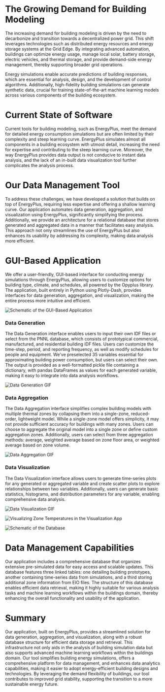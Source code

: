 # The Growing Demand for Building Modeling

The increasing demand for building modeling is driven by the need to decarbonize and transition towards a decentralized power grid. This shift leverages technologies such as distributed energy resources and energy storage systems at the Grid Edge. By integrating advanced automation, buildings can optimize energy usage, manage local solar, battery storage, electric vehicles, and thermal storage, and provide demand-side energy management, thereby supporting broader grid operations.

Energy simulations enable accurate predictions of building responses, which are essential for analysis, design, and the development of control algorithms. Additionally, high-fidelity building simulations can generate synthetic data, crucial for training state-of-the-art machine learning models across various components of the building ecosystem.

# Current State of Software

Current tools for building modeling, such as EnergyPlus, meet the demand for detailed energy consumption simulations but are often limited by their complexity and steep learning curve. EnergyPlus simulates almost all components in a building ecosystem with utmost detail, increasing the need for expertise and contributing to the steep learning curve. Moreover, the way EnergyPlus provides data output is not conducive to instant data analysis, and the lack of an in-built data visualization tool further complicates the analysis process.

# Our Data Management Tool

To address these challenges, we have developed a solution that builds on top of EnergyPlus, requiring less expertise and offering a shallow learning curve. Our application automates data generation, aggregation, and visualization using EnergyPlus, significantly simplifying the process. Additionally, we provide an architecture for a relational database that stores generated and aggregated data in a manner that facilitates easy analysis. This approach not only streamlines the use of EnergyPlus but also enhances its usability by addressing its complexity, making data analysis more efficient.

# GUI-Based Application

We offer a user-friendly, GUI-based interface for conducting energy simulations through EnergyPlus, allowing users to customize options for building type, climate, and schedules, all powered by the Opyplus library. The application, built entirely in Python using Plotly-Dash, provides interfaces for data generation, aggregation, and visualization, making the entire process more intuitive and efficient.

![Schematic of the GUI-Based Application](assets/gui_schematic.png "Fig 1: Schematic of the GUI-Based Application")


### Data Generation

The Data Generation interface enables users to input their own IDF files or select from the PNNL database, which consists of prototypical commercial, manufactured, and residential building IDF files. Users can customize the time-step, period, and reporting frequency, as well as modify schedules for people and equipment. We've preselected 35 variables essential for approximating building power consumption, but users can select their own. The output is provided as a well-formatted pickle file containing a dictionary, with pandas DataFrames as values for each generated variable, making it easy to integrate into data analysis workflows.

![Data Generation GIF](assets/data_generation.gif "Data Generation App")


### Data Aggregation

The Data Aggregation interface simplifies complex building models with multiple thermal zones by collapsing them into a single-zone, reduced-order, lightweight model. While a single-zone model offers simplicity, it may not provide sufficient accuracy for buildings with many zones. Users can choose to aggregate the original model into a single zone or define custom aggregation zones. Additionally, users can select from three aggregation methods: average, weighted average based on zone floor area, or weighted average based on zone volume.

![Data Aggregation GIF](assets/data_aggregation.gif "Data Aggregation App")


### Data Visualization

The Data Visualization interface allows users to generate time-series plots for any generated or aggregated variable and create scatter plots to explore relationships between two variables. Additionally, users can generate basic statistics, histograms, and distribution parameters for any variable, enabling comprehensive data analysis.

![Data Visualization GIF](assets/data_visualization.gif "Data Visualization App")

![Visualizing Zone Temperatures in the Visualization App](assets/zone_temps_visualization.png "Fig 2: Visualizing Zone Temperatures in the Visualization App")

![Schematic of the Database](assets/database_schematic.png "Fig 3: Schematic of the Database")


# Data Management Capabilities

Our application includes a comprehensive database that organizes extensive pre-simulated data for easy access and scalable updates. This database features three linked tables: one detailing building prototypes, another containing time-series data from simulations, and a third storing additional zone information from EIO files. The structure of this database enables efficient data retrieval, making it highly suitable for various analysis tasks and machine learning workflows within the buildings domain, thereby enhancing the overall functionality and usability of the application.

# Summary

Our application, built on EnergyPlus, provides a streamlined solution for data generation, aggregation, and visualization, along with a robust database structure for efficient data storage and retrieval. This infrastructure not only aids in the analysis of building simulation data but also supports advanced machine learning workflows within the buildings domain. Our tool simplifies building energy simulations, offers a comprehensive platform for data management, and enhances data analytics capabilities, making it easier to adopt energy-efficient building designs and technologies. By leveraging the demand flexibility of buildings, our tool contributes to improved grid stability, supporting the transition to a more sustainable energy future.
